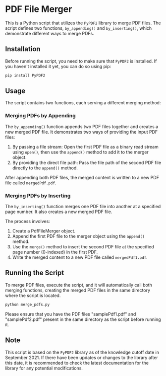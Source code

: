 # PDF File Merger

This is a Python script that utilizes the `PyPDF2` library to merge PDF files. The script defines two functions, `by_appending()` and `by_inserting()`, which demonstrate different ways to merge PDFs.

## Installation

Before running the script, you need to make sure that `PyPDF2` is installed. If you haven't installed it yet, you can do so using pip:

```bash
pip install PyPDF2
```

## Usage

The script contains two functions, each serving a different merging method:

### Merging PDFs by Appending

The `by_appending()` function appends two PDF files together and creates a new merged PDF file. It demonstrates two ways of providing the input PDF files:

1. By passing a file stream: Open the first PDF file as a binary read stream using `open()`, then use the `append()` method to add it to the merger object.
2. By providing the direct file path: Pass the file path of the second PDF file directly to the `append()` method.

After appending both PDF files, the merged content is written to a new PDF file called `mergedPdf.pdf`.

### Merging PDFs by Inserting

The `by_inserting()` function merges one PDF file into another at a specified page number. It also creates a new merged PDF file.

The process involves:

1. Create a PdfFileMerger object.
2. Append the first PDF file to the merger object using the `append()` method.
3. Use the `merge()` method to insert the second PDF file at the specified page number (0-indexed) in the first PDF.
4. Write the merged content to a new PDF file called `mergedPdf1.pdf`.

## Running the Script

To merge PDF files, execute the script, and it will automatically call both merging functions, creating the merged PDF files in the same directory where the script is located.

```bash
python merge_pdfs.py
```

Please ensure that you have the PDF files "samplePdf1.pdf" and "samplePdf2.pdf" present in the same directory as the script before running it.

## Note

This script is based on the `PyPDF2` library as of the knowledge cutoff date in September 2021. If there have been updates or changes to the library after this date, it is recommended to check the latest documentation for the library for any potential modifications.

